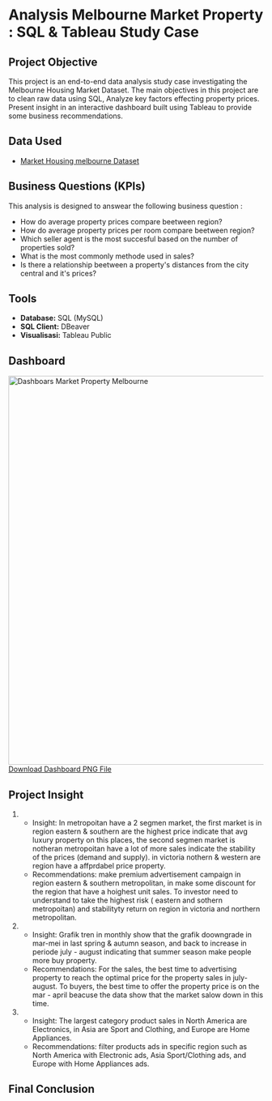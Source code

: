 # Analysis Melbourne Market Property : SQL & Tableau Study Case 

## Project Objective
This project is an end-to-end data analysis study case investigating the Melbourne Housing Market Dataset. The main objectives in this project are to clean raw data using SQL, Analyze key factors effecting property prices. Present insight in an interactive dashboard built using Tableau to provide some business recommendations.

## Data Used
- <a href=https://github.com/jefryramadhan/Data-Analysis--Melbourne-Housing-Dashboard/blob/main/Melbourne%20total%20cleaned.csv>Market Housing melbourne Dataset</a>

## Business Questions (KPIs)
This analysis is designed to answear the following business question : 
- How do average property prices compare beetween region?
- How do average property prices per room compare beetween region? 
- Which seller agent is the most succesful based on the number of properties sold?
- What is the most commonly methode used  in sales?
- Is there a relationship beetween a property's distances from the city central and it's prices?

## Tools
* **Database:** SQL (MySQL)
* **SQL Client:** DBeaver
* **Visualisasi:** Tableau Public

## Dashboard 
<img width="1366" height="768" alt="Dashboars Market Property Melbourne" src="https://github.com/user-attachments/assets/0bc428f2-7907-474f-83f1-7d6dfa7f04a0" />
<a href="https://github.com/jefryramadhan/Data-Analysis--Melbourne-Housing-Dashboard/blob/main/Dashboars%20Market%20Property%20Melbourne.png">Download Dashboard PNG File</a>

## Project Insight
1. - Insight: In metropoitan have a 2 segmen market, the first market is in region eastern & southern are the highest price indicate that avg luxury property on this places, the second segmen market is notheran metropoitan have a lot of more sales indicate the stability of the prices (demand and supply). in victoria nothern & western are region have a affprdabel price property.
   - Recommendations: make premium advertisement campaign in region eastern & southern metropolitan, in make some discount for the region that have a hoighest unit sales. To investor need to understand to take the highest risk ( eastern and sothern metropoitan) and stabilityty return on  region in victoria and northern metropolitan.
2. - Insight: Grafik tren in monthly show that the grafik doowngrade in mar-mei in last spring & autumn season, and back to increase in periode july - august indicating that summer season make people more buy property.
   - Recommendations: For the sales, the best time to advertising property to reach the optimal price for the property sales in july-august. To buyers, the best time to offer the property price is on the mar - april beacuse the data show that the market salow down in this time.
3. - Insight: The largest category product sales in North America are Electronics, in Asia are Sport and Clothing, and Europe are Home Appliances.
   - Recommendations: filter products ads in specific region such as North America with Electronic ads, Asia Sport/Clothing ads, and Europe with Home Appliances ads.
     
## Final Conclusion

